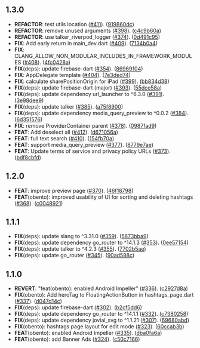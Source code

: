 ## 1.3.0

 - **REFACTOR**: test utils location ([#411](https://github.com/KoheiKanagu/garage/issues/411)). ([919860dc](https://github.com/KoheiKanagu/garage/commit/919860dcdf380b86883db3683d7b61f1f46292c4))
 - **REFACTOR**: remove unused arguments ([#398](https://github.com/KoheiKanagu/garage/issues/398)). ([c4c9b60a](https://github.com/KoheiKanagu/garage/commit/c4c9b60a3d75ad179e06449d7bcaec3b2d5d12dc))
 - **REFACTOR**: use talker_riverpod_logger ([#374](https://github.com/KoheiKanagu/garage/issues/374)). ([0d491c95](https://github.com/KoheiKanagu/garage/commit/0d491c95b135094ae523197d88a9179b47a8ae08))
 - **FIX**: Add early return in main_dev.dart ([#409](https://github.com/KoheiKanagu/garage/issues/409)). ([7134b0a4](https://github.com/KoheiKanagu/garage/commit/7134b0a4af468b2b27f5b57dbbaf34ddc4b3523e))
 - **FIX**: CLANG_ALLOW_NON_MODULAR_INCLUDES_IN_FRAMEWORK_MODULES ([#408](https://github.com/KoheiKanagu/garage/issues/408)). ([4fc0428a](https://github.com/KoheiKanagu/garage/commit/4fc0428a1e1d43708099c0f0899b81d89f81636f))
 - **FIX**(deps): update firebase-dart ([#354](https://github.com/KoheiKanagu/garage/issues/354)). ([86969104](https://github.com/KoheiKanagu/garage/commit/869691042ad19f57a2cac3f31e2d2cb2288fc5f6))
 - **FIX**: AppDelegate template ([#404](https://github.com/KoheiKanagu/garage/issues/404)). ([7e3ded74](https://github.com/KoheiKanagu/garage/commit/7e3ded74e8b3b4c03fdda516e5d5e368d2843a34))
 - **FIX**: calculate sharePositionOrigin for iPad ([#399](https://github.com/KoheiKanagu/garage/issues/399)). ([bb834d38](https://github.com/KoheiKanagu/garage/commit/bb834d38a180c0402db1ae89f3286152dd6d632e))
 - **FIX**(deps): update firebase-dart (major) ([#393](https://github.com/KoheiKanagu/garage/issues/393)). ([55dce58a](https://github.com/KoheiKanagu/garage/commit/55dce58a7b02c1506c1be2107d76406eb78bc3cd))
 - **FIX**(deps): update dependency url_launcher to ^6.3.0 ([#391](https://github.com/KoheiKanagu/garage/issues/391)). ([3e98dee9](https://github.com/KoheiKanagu/garage/commit/3e98dee9bff6593d4bdbd3001906b5072b336ef3))
 - **FIX**(deps): update talker ([#385](https://github.com/KoheiKanagu/garage/issues/385)). ([a75f8900](https://github.com/KoheiKanagu/garage/commit/a75f890039f20c1f95fa6fc9bd35002c99bfef6f))
 - **FIX**(deps): update dependency media_query_preview to ^0.0.2 ([#384](https://github.com/KoheiKanagu/garage/issues/384)). ([6d351576](https://github.com/KoheiKanagu/garage/commit/6d35157683b1ccc09cbf33fb95d1c65c9e4dda18))
 - **FIX**: remove ProviderContainer parent ([#378](https://github.com/KoheiKanagu/garage/issues/378)). ([0987fad9](https://github.com/KoheiKanagu/garage/commit/0987fad9323129f29bdcf67139b9db697741ea6f))
 - **FEAT**: Add deselect all ([#412](https://github.com/KoheiKanagu/garage/issues/412)). ([d671056a](https://github.com/KoheiKanagu/garage/commit/d671056a7d418713d2eba1e1c819f94496175a75))
 - **FEAT**: full text search ([#410](https://github.com/KoheiKanagu/garage/issues/410)). ([154fb70a](https://github.com/KoheiKanagu/garage/commit/154fb70a547e705b9bfac66c208a473f33b0dba9))
 - **FEAT**: support media_query_preview ([#377](https://github.com/KoheiKanagu/garage/issues/377)). ([8779e7ae](https://github.com/KoheiKanagu/garage/commit/8779e7ae48abd3e97faf55c48f79d478c6eaf846))
 - **FEAT**: Update terms of service and privacy policy URLs ([#373](https://github.com/KoheiKanagu/garage/issues/373)). ([bdf8cbfd](https://github.com/KoheiKanagu/garage/commit/bdf8cbfd8b3ec8487a3735886df4739f8b158891))

## 1.2.0

 - **FEAT**: improve preview page ([#370](https://github.com/KoheiKanagu/garage/issues/370)). ([46f18798](https://github.com/KoheiKanagu/garage/commit/46f187980407265d929510db954a05b5ec74a4ed))
 - **FEAT**(obento): improved usability of UI for sorting and deleting hashtags ([#368](https://github.com/KoheiKanagu/garage/issues/368)). ([c0048921](https://github.com/KoheiKanagu/garage/commit/c0048921a270b811f9e1d54b372532980f2ff56d))

## 1.1.1

 - **FIX**(deps): update slang to ^3.31.0 ([#359](https://github.com/KoheiKanagu/garage/issues/359)). ([5873bba9](https://github.com/KoheiKanagu/garage/commit/5873bba9fdcf8e2df88622021c609d1fe52237d8))
 - **FIX**(deps): update dependency go_router to ^14.1.3 ([#353](https://github.com/KoheiKanagu/garage/issues/353)). ([0ee57154](https://github.com/KoheiKanagu/garage/commit/0ee5715438bca535fc5ca51700de6ea0f1bb8a58))
 - **FIX**(deps): update talker to ^4.2.3 ([#355](https://github.com/KoheiKanagu/garage/issues/355)). ([7702b5ae](https://github.com/KoheiKanagu/garage/commit/7702b5aef703fafd6878c665309a8f70b0a32e96))
 - **FIX**(deps): update go_router ([#345](https://github.com/KoheiKanagu/garage/issues/345)). ([90ad588c](https://github.com/KoheiKanagu/garage/commit/90ad588cd4fb5ae7bf7b4336c9f2566df9830d32))

## 1.1.0

 - **REVERT**: "feat(obento): enabled Android Impeller" ([#336](https://github.com/KoheiKanagu/garage/issues/336)). ([c2927d8a](https://github.com/KoheiKanagu/garage/commit/c2927d8a849a45832898fa99eb2b2dc03237ab0d))
 - **FIX**(obento): Add heroTag to FloatingActionButton in hashtags_page.dart ([#337](https://github.com/KoheiKanagu/garage/issues/337)). ([d047d14c](https://github.com/KoheiKanagu/garage/commit/d047d14ca13d79208ed516a40ad95cc78b17633a))
 - **FIX**(deps): update firebase-dart ([#302](https://github.com/KoheiKanagu/garage/issues/302)). ([b2cf5dd6](https://github.com/KoheiKanagu/garage/commit/b2cf5dd6240e700a5cf27bed547dae594304c7a6))
 - **FIX**(deps): update dependency go_router to ^14.1.1 ([#332](https://github.com/KoheiKanagu/garage/issues/332)). ([c7380258](https://github.com/KoheiKanagu/garage/commit/c7380258406ca7396de1b6c2e94c5c6cd8ef49b3))
 - **FIX**(deps): update dependency jovial_svg to ^1.1.21 ([#307](https://github.com/KoheiKanagu/garage/issues/307)). ([69680abd](https://github.com/KoheiKanagu/garage/commit/69680abddf83c82fce15f61071325e0668ee8d68))
 - **FIX**(obento): hashtags page layout for edit mode ([#323](https://github.com/KoheiKanagu/garage/issues/323)). ([60ccab3b](https://github.com/KoheiKanagu/garage/commit/60ccab3b46c40007826d53a9efad37c8202a7b79))
 - **FEAT**(obento): enabled Android Impeller ([#335](https://github.com/KoheiKanagu/garage/issues/335)). ([dba0fa6a](https://github.com/KoheiKanagu/garage/commit/dba0fa6a63a53034d2426cc1e931e1bcbb0fcd73))
 - **FEAT**(obento): add Banner Ads ([#324](https://github.com/KoheiKanagu/garage/issues/324)). ([c50c7166](https://github.com/KoheiKanagu/garage/commit/c50c7166ad93a0d4010aafbfc20d1c9ed400d919))

